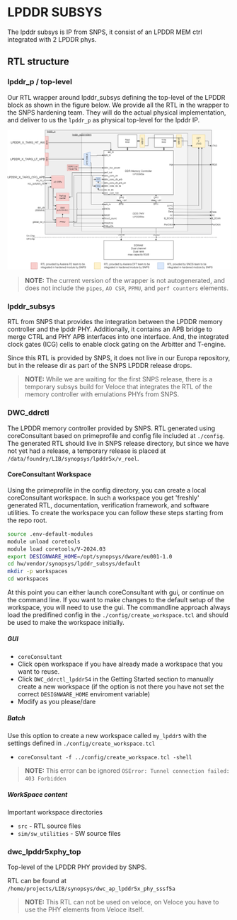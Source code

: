 # LPDDR SUBSYS

The lpddr subsys is IP from SNPS, it consist of an LPDDR MEM ctrl integrated with 2 LPDDR phys.

## RTL structure

### lpddr_p / top-level
Our RTL wrapper around lpddr_subsys defining the top-level of the LPDDR block as shown in the figure below. We provide all the RTL in the wrapper to the SNPS hardening team. They will do the actual physical implementation, and deliver to us the `lpddr_p` as physical top-level for the lpddr IP.

![LPDDR top-level](./docs/attachments/LPDDR_top_level.drawio.png)

> **NOTE:**
The current version of the wrapper is not autogenerated, and does not include the `pipes`, `AO CSR`, `PPMU`, and `perf counters` elements.

### lpddr_subsys
RTL from SNPS that provides the integration between the LPDDR memory controller and the lpddr PHY. Additionally, it contains an APB bridge to merge CTRL and PHY APB interfaces into one interface. And, the integrated clock gates (ICG) cells to enable clock gating on the Arbitter and T-engine.

Since this RTL is provided by SNPS, it does not live in our Europa repository, but in the release dir as part of the SNPS LPDDR release drops.

> **NOTE:**
While we are waiting for the first SNPS release, there is a temporary subsys build for Veloce that integrates the RTL of the memory controller with emulations PHYs from SNPS.

### DWC_ddrctl
The LPDDR memory controller provided by SNPS. RTL generated using coreConsultant based on primeprofile and config file included at `./config`. The generated RTL should live in SNPS release directory, but since we have not yet had a release, a temporary release is placed at `/data/foundry/LIB/synopsys/lpddr5x/v_roel`.

#### CoreConsultant Workspace
Using the primeprofile in the config directory, you can create a local coreConsultant workspace. In such a workspace you get 'freshly' generated RTL, documentation, verification framework, and software utilities. To create the workspace you can follow these steps starting from the repo root.

```bash
source .env-default-modules
module unload coretools
module load coretools/V-2024.03
export DESIGNWARE_HOME=/opt/synopsys/dware/eu001-1.0
cd hw/vendor/synopsys/lpddr_subsys/default
mkdir -p workspaces
cd workspaces
```
At this point you can either launch coreConsultant with gui, or continue on the command line. If you want to make changes to the default setup of the workspace, you will need to use the gui. The commandline approach always load the predifined config in the `./config/create_workspace.tcl` and should be used to make the workspace initially.

##### GUI
- `coreConsultant`
- Click open workspace if you have already made a workspace that you want to reuse.
- Click `DWC_ddrctl_lpddr54` in the Getting Started section to manually create a new workspace (if the option is not there you have not set the correct `DESIGNWARE_HOME` enviroment variable)
- Modify as you please/dare

##### Batch
Use this option to create a new workspace called `my_lpddr5` with the settings defined in `./config/create_workspace.tcl`
- `coreConsultant -f ../config/create_workspace.tcl -shell`

> **NOTE:**
This error can be ignored `OSError: Tunnel connection failed: 403 Forbidden`

##### WorkSpace content
Important workspace directories
- `src` - RTL source files
- `sim/sw_utilities` - SW source files

### dwc_lpddr5xphy_top
Top-level of the LPDDR PHY provided by SNPS.

RTL can be found at `/home/projects/LIB/synopsys/dwc_ap_lpddr5x_phy_sssf5a`

> **NOTE:**
This RTL can not be used on veloce, on Veloce you have to use the PHY elements from Veloce itself.
